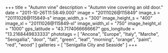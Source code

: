 +++
title = "Autumn vine"
description = "Autumn vine covering an old door."
date = "2011-10-26T11:58:49.000"
image = "20111026@115849"
image_s = "20111026@115849-s"
image_width_s = "300"
image_height_s = "400"
image_xl = "20111026@115849-xl"
image_width_xl = "750"
image_height_xl = "1000"
gps_latitude = "43.7174066666667"
gps_longitude = "13.2168449833333"
phototags = [ "Ancona", "Europe", "Italy", "Marche", "Senigallia", "door", "fall", "green", "leaf", "morning", "orange", "paint", "red", "wood" ]
galleries = [ "Senigallia City and Seaside" ]
+++
